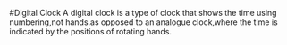 #Digital Clock
A digital clock is a type of clock that shows the time using numbering,not hands.as opposed to an
analogue clock,where the time is indicated by the positions of rotating hands.
